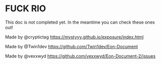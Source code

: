 # FUCK RIO

This doc is not completed yet. In the meantime you can check these ones out!

Made by @cryptictag
https://mystyyy.github.io/exposure/index.html

Made by @Twin1dev
https://github.com/Twin1dev/Eon-Document

Made by @vexxwyd
https://github.com/vexxwyd/Eon-Document-2/issues
